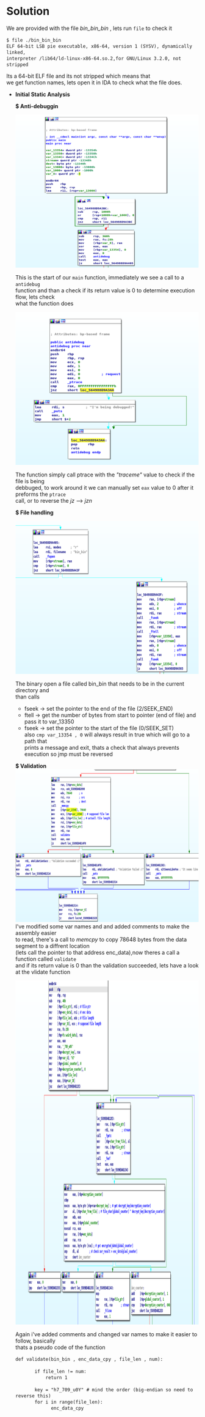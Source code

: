 # Solution

We are provided with the file *bin_bin_bin* , lets
run `file` to check it 

```
$ file ./bin_bin_bin
ELF 64-bit LSB pie executable, x86-64, version 1 (SYSV), dynamically linked,  
interpreter /lib64/ld-linux-x86-64.so.2,for GNU/Linux 3.2.0, not stripped
```
Its a 64-bit ELF file and its not stripped which means that  
we get function names, lets open it in IDA to check  what the file does.
&nbsp;
&nbsp;


* __Initial Static Analysis__  

  __$ Anti-debuggin__
   
   <img src="./screenshots/main_1.png" width="560" height="400">

    This is the start of our `main` function, immediately we see a call to a  `antidebug`  
    function and than a check if its return value is 0 to determine execution flow, lets check  
    what the function does

   <img src="./screenshots/anti_debug.png" width="560" height="400">
  
   The function simply call ptrace with the _"traceme"_ value to check if the file is being  
   debbuged, to work around it we can manually set `eax` value to 0 after it preforms the `ptrace`  
   call, or to reverse the _jz_ --> _jzn_  
   
    __$ File handling__  
   
   <img src="./screenshots/file_handle.png" width="700" height="400">  

   The binary open a file called bin_bin that needs to be in the current directory and  
   than calls
   *  fseek -> set the pointer to the end of the file (2/SEEK_END)
   *  ftell  -> get the number of bytes from start to pointer (end of file) and pass it to var_13350
   *  fseek -> set the pointer to the start of the file (0/SEEK_SET)  
   also `cmp var_13354 , 0` will always result in true which will go to a path that  
   prints a message and exit, thats a check that always prevents execution so jmp must be reversed  

   
   __$ Validation__  
   <img src="./screenshots/main_2.png" width="700" height="400">  
   I've modified some var names and and added comments to make the assembly easier  
   to read, there's a call to _memcpy_ to copy 78648 bytes from the data segment to 
   a diffrent location  
   (lets call the pointer to that address enc_data),now theres a call a function called `validate`  
   and if its return value is 0 than the validation succeeded, lets have a look at the vlidate function  
   
   <img src="./screenshots/validate.png" width = "900" height="900">  
   
   Again i've added comments and changed var names to make it easier to follow, basically  
   thats a pseudo code of the function
   ```
   def validate(bin_bin , enc_data_cpy , file_len , num):

          if file_len != num:
              return 1 
          
          key = "h7_709_u0Y" # mind the order (big-endian so need to reverse this)
          for i in range(file_len):
                enc_data_cpy
              
   ```









